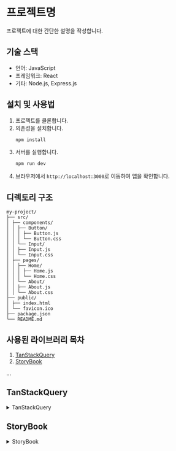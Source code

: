 # 프로젝트명

프로젝트에 대한 간단한 설명을 작성합니다.

## 기술 스택

- 언어: JavaScript
- 프레임워크: React
- 기타: Node.js, Express.js

## 설치 및 사용법

1. 프로젝트를 클론합니다.
2. 의존성을 설치합니다.
    ```bash
    npm install
    ```
3. 서버를 실행합니다.
    ```bash
    npm run dev
    ```
4. 브라우저에서 `http://localhost:3000`로 이동하여 앱을 확인합니다.

## 디렉토리 구조
```
my-project/
├── src/
│ ├── components/
│ │ ├── Button/
│ │ │ ├── Button.js
│ │ │ └── Button.css
│ │ └── Input/
│ │ ├── Input.js
│ │ └── Input.css
│ ├── pages/
│ │ ├── Home/
│ │ │ ├── Home.js
│ │ │ └── Home.css
│ │ └── About/
│ │ ├── About.js
│ │ └── About.css
├── public/
│ ├── index.html
│ └── favicon.ico
├── package.json
└── README.md
```


## 사용된 라이브러리 목차

1. [TanStackQuery](#tanstackquery)
2. [StoryBook](#storybook)

...
## TanStackQuery

<details>
  <summary>TanStackQuery</summary>
  설명
</details>

## StoryBook 

<details>
  <summary>StoryBook</summary>
  설명
</details>


